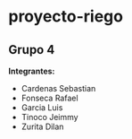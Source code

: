 # proyecto-riego

## Grupo 4

**Integrantes:**

- Cardenas Sebastian
- Fonseca Rafael
- Garcia Luis
- Tinoco Jeimmy
- Zurita Dilan